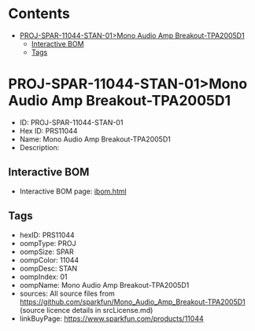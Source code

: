 



Contents
========

* [PROJ-SPAR-11044-STAN-01>Mono Audio Amp Breakout-TPA2005D1](#proj-spar-11044-stan-01mono-audio-amp-breakout-tpa2005d1)
	* [Interactive BOM](#interactive-bom)
	* [Tags](#tags)

# PROJ-SPAR-11044-STAN-01>Mono Audio Amp Breakout-TPA2005D1

- ID: PROJ-SPAR-11044-STAN-01
- Hex ID: PRS11044
- Name: Mono Audio Amp Breakout-TPA2005D1
- Description: 

## Interactive BOM

- Interactive BOM page: [ibom.html](kicad/bom/ibom.html)

## Tags

- hexID: PRS11044
- oompType: PROJ
- oompSize: SPAR
- oompColor: 11044
- oompDesc: STAN
- oompIndex: 01
- oompName: Mono Audio Amp Breakout-TPA2005D1
- sources: All source files from https://github.com/sparkfun/Mono_Audio_Amp_Breakout-TPA2005D1 (source licence details in srcLicense.md)
- linkBuyPage: https://www.sparkfun.com/products/11044
